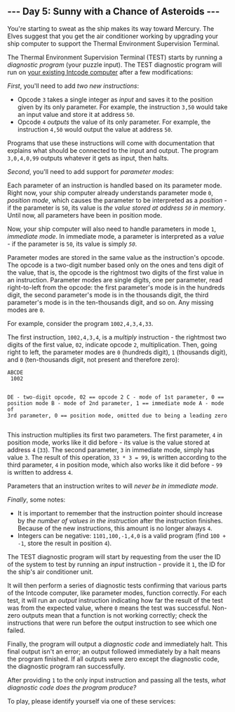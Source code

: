<article class="day-desc"><h2>--- Day 5: Sunny with a Chance of Asteroids ---</h2><p>You're starting to sweat as the ship makes its way toward Mercury.  The Elves suggest that you get the air conditioner working by upgrading your ship computer to support the Thermal Environment Supervision Terminal.</p>
<p>The Thermal Environment Supervision Terminal (TEST) starts by running a <em>diagnostic program</em> (your puzzle input).  The TEST diagnostic program will run on <a href="2">your existing Intcode computer</a> after a few modifications:</p>
<p><em>First</em>, you'll need to add <em>two new instructions</em>:</p>
<ul>
<li>Opcode <code>3</code> takes a single integer as <em>input</em> and saves it to the position given by its only parameter. For example, the instruction <code>3,50</code> would take an input value and store it at address <code>50</code>.</li>
<li>Opcode <code>4</code> <em>outputs</em> the value of its only parameter. For example, the instruction <code>4,50</code> would output the value at address <code>50</code>.</li>
</ul>
<p>Programs that use these instructions will come with documentation that explains what should be connected to the input and output. The program <code>3,0,4,0,99</code> outputs whatever it gets as input, then halts.</p>
<p><em>Second</em>, you'll need to add support for <em>parameter modes</em>:</p>
<p>Each parameter of an instruction is handled based on its parameter mode.  Right now, your ship computer already understands parameter mode <code>0</code>, <em>position mode</em>, which causes the parameter to be interpreted as a <em>position</em> - if the parameter is <code>50</code>, its value is <em>the value stored at address <code>50</code> in memory</em>. Until now, all parameters have been in position mode.</p>
<p>Now, your ship computer will also need to handle parameters in mode <code>1</code>, <em>immediate mode</em>. In immediate mode, a parameter is interpreted as a <em>value</em> - if the parameter is <code>50</code>, its value is simply <em><code>50</code></em>.</p>
<p>Parameter modes are stored in the same value as the instruction's opcode.  The opcode is a two-digit number based only on the ones and tens digit of the value, that is, the opcode is the rightmost two digits of the first value in an instruction. Parameter modes are single digits, one per parameter, read right-to-left from the opcode: the first parameter's mode is in the hundreds digit, the second parameter's mode is in the thousands digit, the third parameter's mode is in the ten-thousands digit, and so on. Any missing modes are <code>0</code>.</p>
<p>For example, consider the program <code>1002,4,3,4,33</code>.</p>
<p>The first instruction, <code>1002,4,3,4</code>, is a <em>multiply</em> instruction - the rightmost two digits of the first value, <code>02</code>, indicate opcode <code>2</code>, multiplication.  Then, going right to left, the parameter modes are <code>0</code> (hundreds digit), <code>1</code> (thousands digit), and <code>0</code> (ten-thousands digit, not present and therefore zero):</p>
<pre><code>ABCDE
 1002

DE - two-digit opcode,      02 == opcode 2
 C - mode of 1st parameter,  0 == position mode
 B - mode of 2nd parameter,  1 == immediate mode
 A - mode of 3rd parameter,  0 == position mode,
                                  omitted due to being a leading zero
</code></pre>
<p>This instruction multiplies its first two parameters.  The first parameter, <code>4</code> in position mode, works like it did before - its value is the value stored at address <code>4</code> (<code>33</code>). The second parameter, <code>3</code> in immediate mode, simply has value <code>3</code>. The result of this operation, <code>33 * 3 = 99</code>, is written according to the third parameter, <code>4</code> in position mode, which also works like it did before - <code>99</code> is written to address <code>4</code>.</p>
<p>Parameters that an instruction writes to will <em>never be in immediate mode</em>.</p>
<p><em>Finally</em>, some notes:</p>
<ul>
<li>It is important to remember that the instruction pointer should increase by <em>the number of values in the instruction</em> after the instruction finishes. Because of the new instructions, this amount is no longer always <code>4</code>.</li>
<li>Integers can be negative: <code>1101,100,-1,4,0</code> is a valid program (find <code>100 + -1</code>, store the result in position <code>4</code>).</li>
</ul>
<p>The TEST diagnostic program will start by requesting from the user the ID of the system to test by running an <em>input</em> instruction - provide it <code>1</code>, the ID for the ship's air conditioner unit.</p>
<p>It will then perform a series of diagnostic tests confirming that various parts of the Intcode computer, like parameter modes, function correctly. For each test, it will run an <em>output</em> instruction indicating how far the result of the test was from the expected value, where <code>0</code> means the test was successful.  Non-zero outputs mean that a function is not working correctly; check the instructions that were run before the output instruction to see which one failed.</p>
<p>Finally, the program will output a <em>diagnostic code</em> and immediately halt. This final output isn't an error; an output followed immediately by a halt means the program finished.  If all outputs were zero except the diagnostic code, the diagnostic program ran successfully.</p>
<p>After providing <code>1</code> to the only input instruction and passing all the tests, <em>what diagnostic code does the program produce?</em></p>
</article>
<p>To play, please identify yourself via one of these services:</p>
